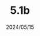 ---
layout: gold_efficiency

title: 5.1b
date: 2024/05/15
description: Wild Rift Gold Efficiency of 5.1b
image: /assets/favicon512x512.png

permalink: /5.1b/
redirect_from: /

data_refer_url: https://www.bilibili.com/video/BV11z42117YZ/?buvid=Y7473F7362C8E26C4DCAB37DDC784F51A737&from_spmid=search.search-result.0.0&is_story_h5=false&mid=9Vd%2FvUxSvEJ22xp5g%2FXgfg%3D%3D&p=1&plat_id=116&share_from=ugc&share_medium=iphone&share_plat=ios&share_session_id=3B861C1D-E738-4163-BCBB-54C650648B77&share_source=COPY&share_tag=s_i&spmid=united.player-video-detail.0.0&timestamp=1715778370&unique_k=BL4NNUT&up_id=429684804&vd_source=aa078edd617a39120f543c2d0ce840ca
data_refer_text: 5.1b

items: items_5_1b
stats: stats_5_1b

patch_note:
    statuses:
        buffed: "SUNFIRE AEGIS,MANAMUNE,MURAMANA,WINTER’S APPROACH,FIMBULWINTER"
        adjusted: ""
        nerfed: "TITANIC HYDRA"
        new: ""
    compare_statuses: "buffed,adjusted,nerfed"
    compare_items: items_5_1a
    compare_stats: stats_5_1a
    item_prefix: 5.1a
---